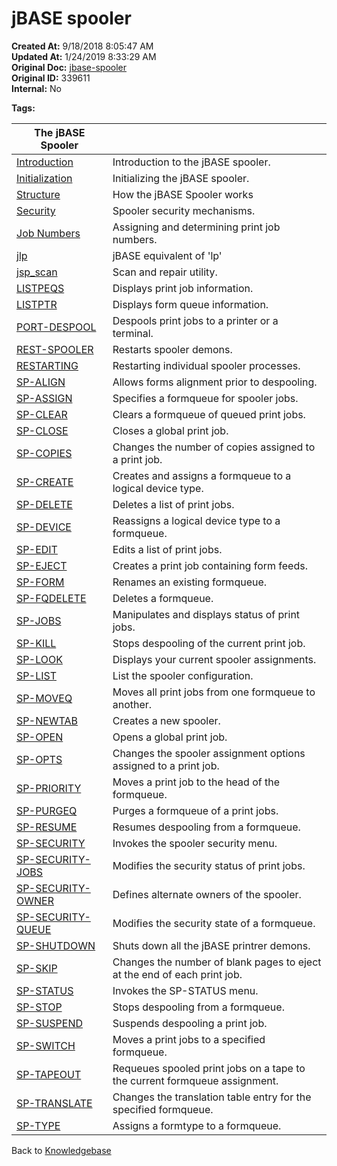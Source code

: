 # jBASE spooler

**Created At:** 9/18/2018 8:05:47 AM  
**Updated At:** 1/24/2019 8:33:29 AM  
**Original Doc:** [jbase-spooler](https://docs.jbase.com/44205-spooler/jbase-spooler)  
**Original ID:** 339611  
**Internal:** No  

**Tags:**
<badge text='printer' vertical='middle' />
<badge text='print spooler' vertical='middle' />
<badge text='jbase spooler' vertical='middle' />
<badge text='spooler' vertical='middle' />

| **The jBASE Spooler** |  |
| --- | --- |
| [Introduction](./../jbase-spooler-introduction) | Introduction to the jBASE spooler. |
| [Initialization](./../spooler-initialization) | Initializing the jBASE spooler. |
| [Structure](./../spooler-structure) | How the jBASE Spooler works |
| [Security](./../spooler-security) | Spooler security mechanisms. |
| [Job Numbers](./../print-job-numbers) | Assigning and determining print job numbers. |
| [jlp](./../jlp) | jBASE equivalent of 'lp' |
| [jsp\_scan](./../jsp_scan) | Scan and repair utility. |
| [LISTPEQS](./../listpeqs) | Displays print job information. |
| [LISTPTR](./../listptr) | Displays form queue information. |
| [PORT-DESPOOL](./../port-despool) | Despools print jobs to a printer or a terminal. |
| [REST-SPOOLER](./../rest-spooler) | Restarts spooler demons. |
| [RESTARTING](./../restarting-the-spooler) | Restarting individual spooler processes. |
| [SP-ALIGN](./../sp-align) | Allows forms alignment prior to despooling. |
| [SP-ASSIGN](./../sp-assign) | Specifies a formqueue for spooler jobs. |
| [SP-CLEAR](./../sp-clear) | Clears a formqueue of queued print jobs. |
| [SP-CLOSE](./../sp-close) | Closes a global print job. |
| [SP-COPIES](./../sp-copies) | Changes the number of copies assigned to a print job. |
| [SP-CREATE](./../sp-create) | Creates and assigns a formqueue to a logical device type. |
| [SP-DELETE](./../sp-delete) | Deletes a list of print jobs. |
| [SP-DEVICE](./../sp-device) | Reassigns a logical device type to a formqueue. |
| [SP-EDIT](./../sp-edit) | Edits a list of print jobs. |
| [SP-EJECT](./../sp-eject) | Creates a print job containing form feeds. |
| [SP-FORM](./../sp-form) | Renames an existing formqueue. |
| [SP-FQDELETE](./../sp-fqdelete) | Deletes a formqueue. |
| [SP-JOBS](./../sp-jobs) | Manipulates and displays status of print jobs. |
| [SP-KILL](./../sp-kill) | Stops despooling of the current print job. |
| [SP-LOOK](./../sp-look) | Displays your current spooler assignments. |
| [SP-LIST](./../sp-list) | List the spooler configuration. |
| [SP-MOVEQ](./../sp-moveq) | Moves all print jobs from one formqueue to another. |
| [SP-NEWTAB](./../sp-newtab) | Creates a new spooler. |
| [SP-OPEN](./../sp-open) | Opens a global print job. |
| [SP-OPTS](./../sp-opts) | Changes the spooler assignment options assigned to a print job. |
| [SP-PRIORITY](./../sp-priority) | Moves a print job to the head of the formqueue. |
| [SP-PURGEQ](./../sp-purgeq) | Purges a formqueue of a print jobs. |
| [SP-RESUME](./../sp-resume) | Resumes despooling from a formqueue. |
| [SP-SECURITY](./../sp-security) | Invokes the spooler security menu. |
| [SP-SECURITY-JOBS](./../sp-security-jobs) | Modifies the security status of print jobs. |
| [SP-SECURITY-OWNER](./../sp-security-owner) | Defines alternate owners of the spooler. |
| [SP-SECURITY-QUEUE](./../sp-security-queue) | Modifies the security state of a formqueue. |
| [SP-SHUTDOWN](./../sp-shutdown) | Shuts down all the jBASE printrer demons. |
| [SP-SKIP](./../sp-skip) | Changes the number of blank pages to eject at the end of each print job. |
| [SP-STATUS](./../sp-status) | Invokes the SP-STATUS menu. |
| [SP-STOP](./../sp-stop) | Stops despooling from a formqueue. |
| [SP-SUSPEND](./../sp-suspend) | Suspends despooling a print job. |
| [SP-SWITCH](./../sp-switch) | Moves a print jobs to a specified formqueue. |
| [SP-TAPEOUT](./../sp-tapeout) | Requeues spooled print jobs on a tape to the current formqueue assignment. |
| [SP-TRANSLATE](./../sp-translate) | Changes the translation table entry for the specified formqueue. |
| [SP-TYPE](./../sp-type) | Assigns a formtype to a formqueue. |

Back to [Knowledgebase](./../../README.md)
